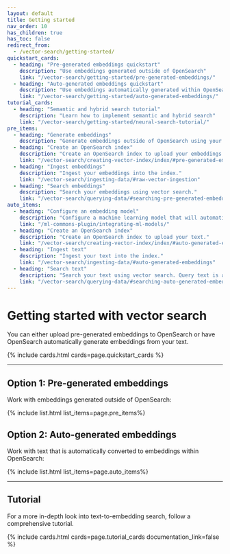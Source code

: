 ```yaml
---
layout: default
title: Getting started
nav_order: 10
has_children: true
has_toc: false
redirect_from:
  - /vector-search/getting-started/
quickstart_cards:
  - heading: "Pre-generated embeddings quickstart"
    description: "Use embeddings generated outside of OpenSearch"
    link: "/vector-search/getting-started/pre-generated-embeddings/"
  - heading: "Auto-generated embeddings quickstart"
    description: "Use embeddings automatically generated within OpenSearch"
    link: "/vector-search/getting-started/auto-generated-embeddings/"
tutorial_cards:
  - heading: "Semantic and hybrid search tutorial"
    description: "Learn how to implement semantic and hybrid search"
    link: "/vector-search/getting-started/neural-search-tutorial/"
pre_items:
  - heading: "Generate embeddings"
    description: "Generate embeddings outside of OpenSearch using your favorite embedding utility."
  - heading: "Create an OpenSearch index"
    description: "Create an OpenSearch index to upload your embeddings."
    link: "/vector-search/creating-vector-index/index/#pre-generated-embeddings-or-raw-vectors"
  - heading: "Ingest embeddings"
    description: "Ingest your embeddings into the index."
    link: "/vector-search/ingesting-data/#raw-vector-ingestion"
  - heading: "Search embeddings"
    description: "Search your embeddings using vector search."
    link: "/vector-search/querying-data/#searching-pre-generated-embeddings-or-raw-vectors"
auto_items:
  - heading: "Configure an embedding model"
    description: "Configure a machine learning model that will automatically generate embeddings from your text at ingest time and query time."
    link: "/ml-commons-plugin/integrating-ml-models/"
  - heading: "Create an OpenSearch index"
    description: "Create an OpenSearch index to upload your text."
    link: "/vector-search/creating-vector-index/index/#auto-generated-embeddings"
  - heading: "Ingest text"
    description: "Ingest your text into the index."
    link: "/vector-search/ingesting-data/#auto-generated-embeddings"
  - heading: "Search text"
    description: "Search your text using vector search. Query text is automatically converted to vector embeddings and compared to document embeddings."
    link: "/vector-search/querying-data/#searching-auto-generated-embeddings"
---
```


# Getting started with vector search

You can either upload pre-generated embeddings to OpenSearch or have OpenSearch automatically generate embeddings from your text.

{% include cards.html cards=page.quickstart_cards %}

---

## Option 1: Pre-generated embeddings

Work with embeddings generated outside of OpenSearch:

{% include list.html list_items=page.pre_items%}

## Option 2: Auto-generated embeddings

Work with text that is automatically converted to embeddings within OpenSearch:

{% include list.html list_items=page.auto_items%}

---

## Tutorial

For a more in-depth look into text-to-embedding search, follow a comprehensive tutorial.

{% include cards.html cards=page.tutorial_cards documentation_link=false %}